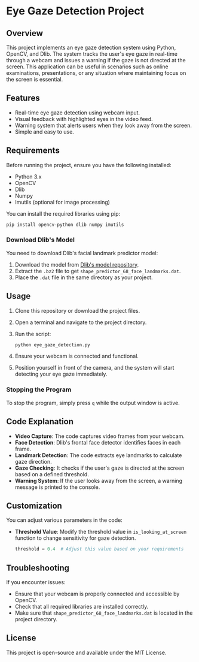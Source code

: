 
# Eye Gaze Detection Project

## Overview

This project implements an eye gaze detection system using Python, OpenCV, and Dlib. The system tracks the user's eye gaze in real-time through a webcam and issues a warning if the gaze is not directed at the screen. This application can be useful in scenarios such as online examinations, presentations, or any situation where maintaining focus on the screen is essential.

## Features

- Real-time eye gaze detection using webcam input.
- Visual feedback with highlighted eyes in the video feed.
- Warning system that alerts users when they look away from the screen.
- Simple and easy to use.

## Requirements

Before running the project, ensure you have the following installed:

- Python 3.x
- OpenCV
- Dlib
- Numpy
- Imutils (optional for image processing)

You can install the required libraries using pip:

```bash
pip install opencv-python dlib numpy imutils
```

### Download Dlib's Model

You need to download Dlib's facial landmark predictor model:

1. Download the model from [Dlib's model repository](http://dlib.net/files/shape_predictor_68_face_landmarks.dat.bz2).
2. Extract the `.bz2` file to get `shape_predictor_68_face_landmarks.dat`.
3. Place the `.dat` file in the same directory as your project.

## Usage

1. Clone this repository or download the project files.
2. Open a terminal and navigate to the project directory.
3. Run the script:

   ```bash
   python eye_gaze_detection.py
   ```

4. Ensure your webcam is connected and functional.
5. Position yourself in front of the camera, and the system will start detecting your eye gaze immediately.

### Stopping the Program

To stop the program, simply press `q` while the output window is active.

## Code Explanation

- **Video Capture**: The code captures video frames from your webcam.
- **Face Detection**: Dlib's frontal face detector identifies faces in each frame.
- **Landmark Detection**: The code extracts eye landmarks to calculate gaze direction.
- **Gaze Checking**: It checks if the user's gaze is directed at the screen based on a defined threshold.
- **Warning System**: If the user looks away from the screen, a warning message is printed to the console.

## Customization

You can adjust various parameters in the code:

- **Threshold Value**: Modify the threshold value in `is_looking_at_screen` function to change sensitivity for gaze detection.
  
  ```python
  threshold = 0.4  # Adjust this value based on your requirements
  ```

## Troubleshooting

If you encounter issues:

- Ensure that your webcam is properly connected and accessible by OpenCV.
- Check that all required libraries are installed correctly.
- Make sure that `shape_predictor_68_face_landmarks.dat` is located in the project directory.

## License

This project is open-source and available under the MIT License.

